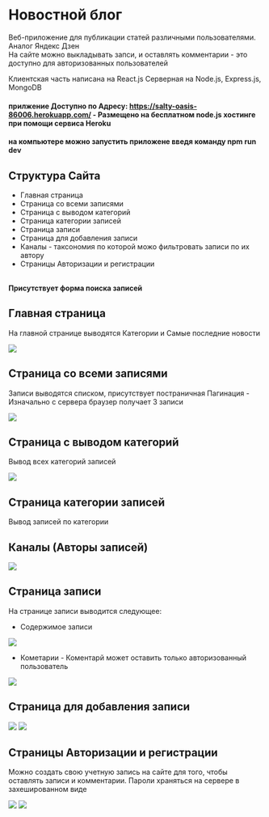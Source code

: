 # Новостной блог
Веб-приложение для публикации статей различными пользователями. Аналог Яндекс Дзен
<br>
На сайте можно выкладывать запси, и оставлять комментарии - это доступно для авторизованных пользователей

Клиентская часть написана на React.js
Серверная на Node.js, Express.js, MongoDB

#### прилжение Доступно по Адресу: https://salty-oasis-86006.herokuapp.com/ - Размещено на бесплатном node.js хостинге при помощи сервиса Heroku

#### на компьютере можно запустить приложене введя команду npm run dev

## Структура Сайта

* Главная страница
* Страница со всеми записями
* Страница с выводом категорий  
* Страница категории записей 
* Страница записи
* Страница для добавления записи
* Каналы - таксономия по которой можо фильтровать записи по их автору
* Страницы Авторизации и регистрации
<br>
<b>Присутствует форма поиска записей</b>

## Главная страница
На главной странице выводятся Категории и Самые последние новости 

<img src="./readme_img/main_page.png"/>

## Страница со всеми записями 
Записи выводятся списком, присутствует постраничная Пагинация - Изначально с сервера браузер получает 3 записи

<img src="./readme_img/all_posts_page.png"/>

## Страница с выводом категорий 
Вывод всех категорий записей

<img src="./readme_img/categories.png"/>


## Страница категории записей 
 Вывод записей по категории

## Каналы (Авторы записей)
 
<img src="./readme_img/chanels.png"/>

## Страница записи

На странице записи выводится следующее:

* Содержимое записи

<img src="./readme_img/post_content.png"/>

* Кометарии - Коментарй может оставить только авторизованный пользователь

<img src="./readme_img/post_coments.png"/>


## Страница для добавления записи

<img src="./readme_img/add_post_1.png"/>
<img src="./readme_img/add_post_2.png"/>


## Страницы Авторизации и регистрации

Можно создать свою учетную запись на сайте для того, чтобы оставлять записи и комментарии. Пароли храняться на сервере в захешированном виде

<img src="./readme_img/auth_form.png"/>
<img src="./readme_img/register_form.png"/>
